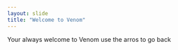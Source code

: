 ```yaml
---
layout: slide
title: "Welcome to Venom"
---
```

Your always welcome to Venom
use the arros to go back
